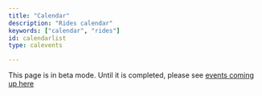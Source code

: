```yaml
---
title: "Calendar"
description: "Rides calendar"
keywords: ["calendar", "rides"]
id: calendarlist
type: calevents

---
```


This page is in beta mode. Until it is completed, please see [events coming up here](http://www.shift2bikes.org/fun2/)
